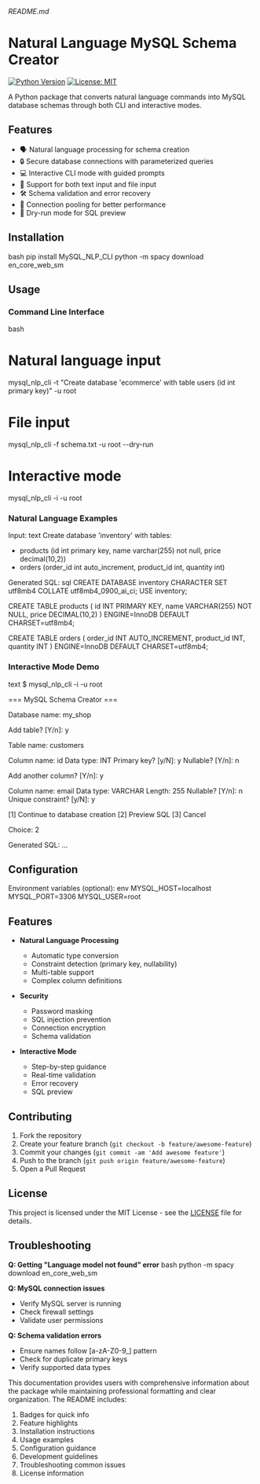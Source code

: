 *README.md*

# Natural Language MySQL Schema Creator

[![Python Version](https://img.shields.io/badge/python-3.8%2B-blue)](https://www.python.org/)
[![License: MIT](https://img.shields.io/badge/License-MIT-yellow.svg)](https://opensource.org/licenses/MIT)

A Python package that converts natural language commands into MySQL database schemas through both CLI and interactive modes.

## Features

- 🗣️ Natural language processing for schema creation
- 🔒 Secure database connections with parameterized queries
- 💻 Interactive CLI mode with guided prompts
- 📝 Support for both text input and file input
- 🛠️ Schema validation and error recovery
- 🔄 Connection pooling for better performance
- 🧪 Dry-run mode for SQL preview

## Installation

bash
pip install MySQL_NLP_CLI
python -m spacy download en_core_web_sm


## Usage

### Command Line Interface

bash
# Natural language input
mysql_nlp_cli -t "Create database 'ecommerce' with table users (id int primary key)" -u root

# File input
mysql_nlp_cli -f schema.txt -u root --dry-run

# Interactive mode
mysql_nlp_cli -i -u root


### Natural Language Examples

Input:
text
Create database 'inventory' with tables:
- products (id int primary key, name varchar(255) not null, price decimal(10,2))
- orders (order_id int auto_increment, product_id int, quantity int)


Generated SQL:
sql
CREATE DATABASE inventory CHARACTER SET utf8mb4 COLLATE utf8mb4_0900_ai_ci;
USE inventory;

CREATE TABLE products (
  id INT PRIMARY KEY,
  name VARCHAR(255) NOT NULL,
  price DECIMAL(10,2)
) ENGINE=InnoDB DEFAULT CHARSET=utf8mb4;

CREATE TABLE orders (
  order_id INT AUTO_INCREMENT,
  product_id INT,
  quantity INT
) ENGINE=InnoDB DEFAULT CHARSET=utf8mb4;


### Interactive Mode Demo

text
$  mysql_nlp_cli -i -u root

=== MySQL Schema Creator ===

Database name: my_shop

Add table? [Y/n]: y

Table name: customers

Column name: id
Data type: INT
Primary key? [y/N]: y
Nullable? [Y/n]: n

Add another column? [Y/n]: y

Column name: email
Data type: VARCHAR
Length: 255
Nullable? [Y/n]: n
Unique constraint? [y/N]: y

[1] Continue to database creation
[2] Preview SQL
[3] Cancel

Choice: 2

Generated SQL:
...


## Configuration

Environment variables (optional):
env
MYSQL_HOST=localhost
MYSQL_PORT=3306
MYSQL_USER=root


## Features

- **Natural Language Processing**
  - Automatic type conversion
  - Constraint detection (primary key, nullability)
  - Multi-table support
  - Complex column definitions

- **Security**
  - Password masking
  - SQL injection prevention
  - Connection encryption
  - Schema validation

- **Interactive Mode**
  - Step-by-step guidance
  - Real-time validation
  - Error recovery
  - SQL preview

## Contributing

1. Fork the repository
2. Create your feature branch (`git checkout -b feature/awesome-feature`)
3. Commit your changes (`git commit -am 'Add awesome feature'`)
4. Push to the branch (`git push origin feature/awesome-feature`)
5. Open a Pull Request

## License

This project is licensed under the MIT License - see the [LICENSE](LICENSE) file for details.

## Troubleshooting

**Q: Getting "Language model not found" error**
bash
python -m spacy download en_core_web_sm


**Q: MySQL connection issues**
- Verify MySQL server is running
- Check firewall settings
- Validate user permissions

**Q: Schema validation errors**
- Ensure names follow [a-zA-Z0-9_] pattern
- Check for duplicate primary keys
- Verify supported data types


This documentation provides users with comprehensive information about the package while maintaining professional formatting and clear organization. The README includes:

1. Badges for quick info
2. Feature highlights
3. Installation instructions
4. Usage examples
5. Configuration guidance
6. Development guidelines
7. Troubleshooting common issues
8. License information
